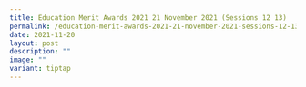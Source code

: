 ```yaml
---
title: Education Merit Awards 2021 21 November 2021 (Sessions 12 13)
permalink: /education-merit-awards-2021-21-november-2021-sessions-12-13/
date: 2021-11-20
layout: post
description: ""
image: ""
variant: tiptap
---
```

